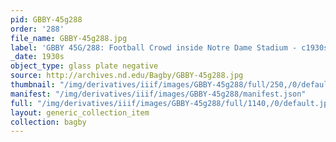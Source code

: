 ```yaml
---
pid: GBBY-45g288
order: '288'
file_name: GBBY-45g288.jpg
label: 'GBBY 45G/288: Football Crowd inside Notre Dame Stadium - c1930s'
_date: 1930s
object_type: glass plate negative
source: http://archives.nd.edu/Bagby/GBBY-45g288.jpg
thumbnail: "/img/derivatives/iiif/images/GBBY-45g288/full/250,/0/default.jpg"
manifest: "/img/derivatives/iiif/images/GBBY-45g288/manifest.json"
full: "/img/derivatives/iiif/images/GBBY-45g288/full/1140,/0/default.jpg"
layout: generic_collection_item
collection: bagby
---
```

